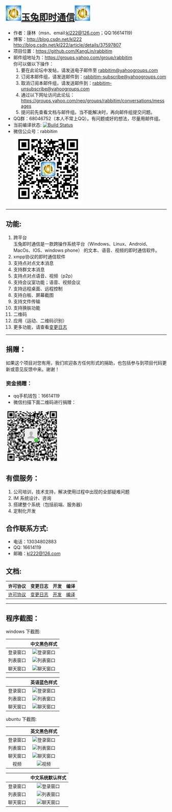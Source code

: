 [![Logon](Resource/png/AppIcon.png)玉兔即时通信![Logon](Resource/png/AppIcon.png)](https://github.com/KangLin/rabbitim)
=============================================================================

* 作者：康林（msn、email:kl222@126.com；QQ:16614119)
* 博客：http://blog.csdn.net/kl222  
    http://blog.csdn.net/kl222/article/details/37597807  
* 项目位置：https://github.com/KangLin/rabbitim  
* 邮件组地址为：https://groups.yahoo.com/group/rabbitim  
    你可以做以下操作：  
    1. 要在此论坛中发帖，请发送电子邮件至 rabbitim@yahoogroups.com
    2. 订阅本邮件组，请发送邮件到：rabbitim-subscribe@yahoogroups.com
    3. 取消订阅本邮件组，请发送邮件到：rabbitim-unsubscribe@yahoogroups.com
    4. 通过以下网址访问此论坛：https://groups.yahoo.com/neo/groups/rabbitim/conversations/messages
    5. 提问前先查看文档与邮件组。当不能解决时，再向邮件组提交问题。
* QQ群：68046752（本人不常上QQ）。有问题或好的想法，尽量用邮件组。
* 当前编译状态: [![Build Status](https://travis-ci.org/KangLin/rabbitim.png)](https://travis-ci.org/KangLin/rabbitim)
* 微信公众号：rabbitim  
[![微信公众号:rabbitim](Resource/png/qrcode.jpg "微信公众号：rabbitim")](https://github.com/KangLin/rabbitim)

- - - - - - - - - - - - - - - - - - - - - - - - - - - - - - - - - - - - - - - - - -

功能:
-----

1. 跨平台  
    玉兔即时通信是一款跨操作系统平台（Windows、Linux、Android、MacOs、IOS、windows phone）
的文本、语音、视频的即时通信软件。
2. xmpp协议的即时通信软件
3. 支持点对点文本消息
4. 支持群文本消息
5. 支持点对点语音、视频（p2p）
6. 支持会议室功能；语音、视频会议
7. 支持远程桌面、远程控制
8. 支持白板、屏幕截图
9. 支持文件传输
10. 支持换肤功能
11. 二维码
12. 应用（运动、二维码识别）
13. 更多功能，请查看[变更日志](ChangeLog.md)

- - - - - - - - - - - - - - - - - - - - - - - - - - - - - - - - - - - - - - - - - -

捐赠：
----
如果这个项目对您有用，我们欢迎各方任何形式的捐助，也包括参与到项目代码更新或意见反馈中来。谢谢！

### 资金捐赠：

* qq手机钱包：16614119
* 微信扫描下面二维码进行捐赠：

![微信收款](Resource/png/weixinpay.jpg "微信收款")

有偿服务：
--------
1. 公司培训，技术支持，解决使用过程中出现的全部疑难问题
2. IM 系统设计、咨询
3. 搭建整个系统（包括前端、服务器）
4. 定制化开发

合作联系方式:
-----------
* 电话：13034802883
* QQ: 16614119
* 邮箱：kl222@126.com

文档:
----

| 许可协议 | 变更日志 | 开发 | 编译 |
|:---:|:---:|:---:|:---:|
|[许可协议](License.md)|[变更日志](ChangeLog.md)|[开发](docs/develop.md)|[编译](docs/INSTALL.md)|

- - - - - - - - - - - - - - - - - - - - - - - - - - - - - - - - - - - - - - - - - -

程序截图：
--------

windows 下截图:

||中文黑色样式|
|:---:|:---:|
|登录窗口|![登录窗口](http://img.my.csdn.net/uploads/201511/08/1446950242_4601.png "登录窗口")|
|列表窗口|![列表窗口](http://img.my.csdn.net/uploads/201511/08/1446948753_6277.png "列表窗口")|
|聊天窗口|![聊天窗口](http://img.my.csdn.net/uploads/201511/08/1446948752_4354.jpg "聊天窗口")|

||英语蓝色样式|
|:---:|:---:|
|登录窗口|![登录窗口](http://img.my.csdn.net/uploads/201511/08/1446950242_8435.png "登录窗口")|
|列表窗口|![列表窗口](http://img.my.csdn.net/uploads/201511/08/1446950242_3949.png "列表窗口")|
|聊天窗口|![聊天窗口](http://img.my.csdn.net/uploads/201511/08/1446948753_7000.png "聊天窗口")|

ubuntu 下截图:

||英文黑色样式|
|:---:|:---:|
|登录窗口|![登录窗口](http://img.my.csdn.net/uploads/201511/10/1447124934_7534.png "登录窗口")|
|列表窗口|![列表窗口](http://img.my.csdn.net/uploads/201511/24/1448325576_3263.png "列表窗口")|
|聊天窗口|![聊天窗口](http://img.my.csdn.net/uploads/201511/24/1448327027_4969.png "聊天窗口")|
|视频|![视频](http://img.blog.csdn.net/20140717141505988 "视频")|

||中文系统默认样式|
|:---:|:---:|
|登录窗口|![登录窗口](http://img.my.csdn.net/uploads/201511/24/1448327026_1330.png "登录窗口")|
|列表窗口|![列表窗口](http://img.my.csdn.net/uploads/201511/24/1448327027_8721.png "列表窗口")|
|聊天窗口|![聊天窗口](http://img.my.csdn.net/uploads/201511/24/1448327027_9088.png "聊天窗口")|
